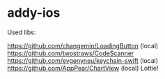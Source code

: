 # addy-ios

Used libs:

https://github.com/changemin/LoadingButton (local)
https://github.com/twostraws/CodeScanner
https://github.com/evgenyneu/keychain-swift (local)
https://github.com/AppPear/ChartView (local)
Lottie!
